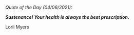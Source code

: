 *Quote of the Day (04/06/2021):*

_**Sustenance! Your health is always the best prescription.**_

Lorii Myers